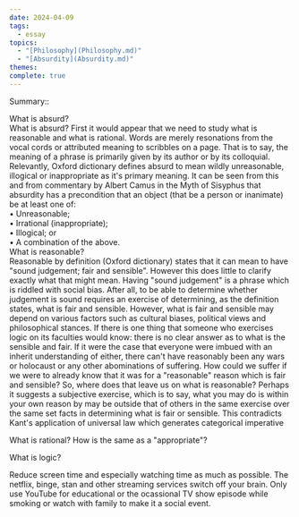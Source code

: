 ```yaml
---  
date: 2024-04-09  
tags:  
  - essay  
topics:  
  - "[Philosophy](Philosophy.md)"  
  - "[Absurdity](Absurdity.md)"  
themes:   
complete: true  
---  
```

  
Summary::  
  
What is absurd?   
What is absurd? First it would appear that we need to study what is reasonable and what is rational. Words are merely resonations from the vocal cords or attributed meaning to scribbles on a page. That is to say, the meaning of a phrase is primarily given by its author or by its colloquial. Relevantly, Oxford dictionary defines absurd to mean wildly unreasonable, illogical or inappropriate as it's primary meaning. It can be seen from this and from commentary by Albert Camus in the Myth of Sisyphus that absurdity has a precondition that an object (that be a person or inanimate) be at least one of:   
• Unreasonable;  
• Irrational (inappropriate);   
• Illogical; or  
• A combination of the above.  
What is reasonable?   
Reasonable by definition (Oxford dictionary) states that it can mean to have "sound judgement; fair and sensible". However this does little to clarify exactly what that might mean. Having "sound judgement" is a phrase which is riddled with social bias. After all, to be able to determine whether judgement is sound requires an exercise of determining, as the definition states, what is fair and sensible. However, what is fair and sensible may depend on various factors such as cultural biases, political views and philosophical stances. If there is one thing that someone who exercises logic on its faculties would know: there is no clear answer as to what is the sensible and fair. If it were the case that everyone were imbued with an inherit understanding of either, there can't have reasonably been any wars or holocaust or any other abominations of suffering. How could we suffer if we were to already know that it was for a "reasonable" reason which is fair and sensible? So, where does that leave us on what is reasonable? Perhaps it suggests a subjective exercise, which is to say,  what you may do is within your own reason by may be outside that of others in the same exercise over the same set facts in determining what is fair or sensible. This contradicts Kant's application of universal law which generates categorical imperative   
  
  
What is rational? How is the same as a "appropriate"?  
  
What is logic?  
  
  
Reduce screen time and especially watching time as much as possible. The netflix, binge, stan and other streaming services switch off your brain. Only use YouTube for educational or the ocassional TV show episode while smoking or watch with family to make it a social event.